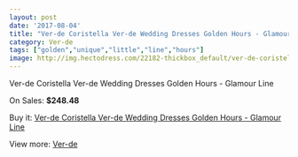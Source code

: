 ```yaml
---
layout: post
date: '2017-08-04'
title: "Ver-de Coristella Ver-de Wedding Dresses Golden Hours - Glamour Line"
category: Ver-de
tags: ["golden","unique","little","line","hours"]
image: http://img.hectodress.com/22182-thickbox_default/ver-de-coristella-ver-de-wedding-dresses-golden-hours-glamour-line.jpg
---
```

Ver-de Coristella Ver-de Wedding Dresses Golden Hours - Glamour Line

On Sales: **$248.48**
<a href="https://www.hectodress.com/ver-de/10282-ver-de-coristella-ver-de-wedding-dresses-golden-hours-glamour-line.html"><amp-img layout="responsive" width="600" height="600" src="//img.hectodress.com/22182-thickbox_default/ver-de-coristella-ver-de-wedding-dresses-golden-hours-glamour-line.jpg" alt="Ver-de Coristella Ver-de Wedding Dresses Golden Hours - Glamour Line 0" /></a>
<a href="https://www.hectodress.com/ver-de/10282-ver-de-coristella-ver-de-wedding-dresses-golden-hours-glamour-line.html"><amp-img layout="responsive" width="600" height="600" src="//img.hectodress.com/22183-thickbox_default/ver-de-coristella-ver-de-wedding-dresses-golden-hours-glamour-line.jpg" alt="Ver-de Coristella Ver-de Wedding Dresses Golden Hours - Glamour Line 1" /></a>

Buy it: [Ver-de Coristella Ver-de Wedding Dresses Golden Hours - Glamour Line](https://www.hectodress.com/ver-de/10282-ver-de-coristella-ver-de-wedding-dresses-golden-hours-glamour-line.html "Ver-de Coristella Ver-de Wedding Dresses Golden Hours - Glamour Line")

View more: [Ver-de](https://www.hectodress.com/168-ver-de "Ver-de")